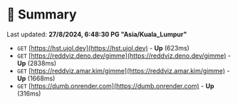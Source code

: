 # 📖 Summary
Last updated: **27/8/2024, 6:48:30 PG "Asia/Kuala_Lumpur"**

- `GET` [https://hst.ujol.dev](https://hst.ujol.dev) - **Up** (623ms)
- `GET` [https://reddviz.deno.dev/gimme](https://reddviz.deno.dev/gimme) - **Up** (2838ms)
- `GET` [https://reddviz.amar.kim/gimme](https://reddviz.amar.kim/gimme) - **Up** (1668ms)
- `GET` [https://dumb.onrender.com](https://dumb.onrender.com) - **Up** (316ms)
